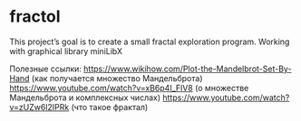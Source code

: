 # fractol
This project’s goal is to create a small fractal exploration program. Working with graphical library miniLibX
 
 Полезные ссылки:
https://www.wikihow.com/Plot-the-Mandelbrot-Set-By-Hand (как получается множество Мандельброта)
 https://www.youtube.com/watch?v=xB6p4I_FlV8 (о множестве Мандельброта и комплексных числах)
https://www.youtube.com/watch?v=zUZw6l2IPRk (что такое фрактал)
